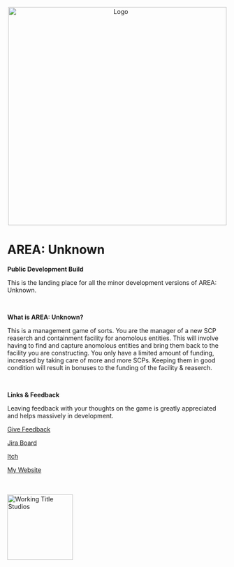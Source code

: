 <p align="center">
<img src="https://github.com/user-attachments/assets/b97db571-bd50-4769-b063-cedd61594290" alt="Logo" width="500"/>
</p>

# AREA: Unknown

**Public Development Build**

This is the landing place for all the minor development versions of AREA: Unknown.

<br/>

**What is AREA: Unknown?**

This is a management game of sorts. You are the manager of a new SCP reaserch and containment facility for anomolous entities. This will involve having to find and capture anomolous entities and bring them back to the facility you are constructing. You only have a limited amount of funding, increased by taking care of more and more SCPs. Keeping them in good condition will result in bonuses to the funding of the facility & reaserch. 

<br/>

**Links & Feedback**

Leaving feedback with your thoughts on the game is greatly appreciated and helps massively in development.

[Give Feedback](https://forms.gle/6aFeLhHhA2zA8Gqv8)

[Jira Board](https://jurgenwithwings.atlassian.net/jira/software/projects/AU/boards/1)

[Itch](https://jurgenwithwings.itch.io/area-unknown)

[My Website](https://jurgenwithwings.uk)

<br/><br/>
<img src="https://github.com/user-attachments/assets/0fc34b34-a449-4f1a-8462-a6724617d795" alt="Working Title Studios" width="150"/>
